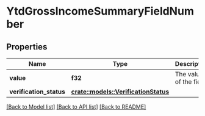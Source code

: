# YtdGrossIncomeSummaryFieldNumber

## Properties

Name | Type | Description | Notes
------------ | ------------- | ------------- | -------------
**value** | **f32** | The value of the field. | 
**verification_status** | [**crate::models::VerificationStatus**](VerificationStatus.md) |  | 

[[Back to Model list]](../README.md#documentation-for-models) [[Back to API list]](../README.md#documentation-for-api-endpoints) [[Back to README]](../README.md)


